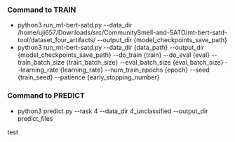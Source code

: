 ### Command to TRAIN 
<ul>
    <li> python3 run_mt-bert-satd.py --data_dir /home/uji657/Downloads/src/CommunitySmell-and-SATD/mt-bert-satd-tool/dataset_four_artifacts/ --output_dir {model_checkpoints_save_path} </li>
    <li> python3 run_mt-bert-satd.py --data_dir {data_path} --output_dir {model_checkpoints_save_path} --do_train {train} --do_eval {eval} --train_batch_size {train_batch_size} --eval_batch_size {eval_batch_size} --learning_rate {learning_rate} --num_train_epochs {epoch} --seed {train_seed} --patience {early_stopping_number} </li>
</ul>

### Command to PREDICT 
<ul>
    <li> python3 predict.py --task 4 --data_dir 4_unclassified --output_dir predict_files </li>
</ul>
test